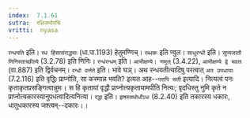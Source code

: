 ```yaml
---
index:  7.1.61
sutra:  रधिजभोरचि
vritti:  nyasa
---
```


`रन्धयति` इति। `रध हिंसासंराद्ध्याः` (धा.पा.1193) हेतुमण्णिच्। `रब्धकः` इति ण्वुल। `साधुरन्धी` इति। `सुप्यजातौ णिनिस्ताच्छील्ये` (3.2.78) इति णिनिः। `रन्धंरन्धम्` इति। `आभीक्षण्ये। णमुल्` (3.4.22), `आभीक्षण्ये द्वे भवतः` (वा.887) इति द्विर्वचनम्। `रन्धो वर्त्तते` इति। भावे घञ्। अथ रन्धयतीत्यादिषु परत्वात् `अत उपधायाः` (7.2.116) इति वृद्धिः प्राप्नोति, सा कस्मान्न भवति? इत्यत आह--`परापि सती` इत्यादि। नित्यत्वं पनः कृताकृतप्रसङ्गित्वान्नुमः। स हि कृतायां वृद्धौ प्राप्नोत्यकृतायामपीति नित्यः; वृदधिस्तु नुमि कृते न प्राप्नोत्यकारस्यानुपधत्वादित्यनित्या।
`रद्धा` इति। `झषस्तथोर्धोऽधः` (8.2.40) इति तकारस्य धकारः, धातुधकारस्य जश्त्वम्--दकारः।।


